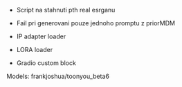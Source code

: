 - Script na stahnuti pth real esrganu
- Fail pri generovani pouze jednoho promptu z priorMDM
- IP adapter loader
- LORA loader


- Gradio custom block

Models:
frankjoshua/toonyou_beta6
